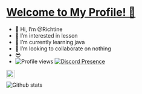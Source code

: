 # [Welcome to My Profile! 👋](https://richtine.xyz)
- 👋 Hi, I’m @Richtine<br>
- 👀 I’m interested in lesson<br>
- 🌱 I’m currently learning java<br>
- 💞️ I’m looking to collaborate on nothing<br>
- 😎
- ![Profile views](https://gpvc.arturio.dev/Richtine)
[![Discord Presence](https://lanyard.cnrad.dev/api/804048343034364032)](https://discord.com/users/804048343034364032)

[<img align="left" alt="iletisim | Instagram" width="22px" src="https://cdn.jsdelivr.net/npm/simple-icons@v3/icons/instagram.svg" />][Instagram]
<br />



</details>


[Instagram]: https://instagram.com/rchtn1337







![Github stats](https://github-readme-stats.vercel.app/api?username=Richtine&show_icons=true&theme=radical)

